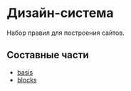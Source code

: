 # Дизайн-система

Набор правил для построения сайтов.

## Составные части

* [basis](https://github.com/constlab/sedona-basis)
* [blocks](https://github.com/constlab/sedona-blocks)
